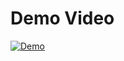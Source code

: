 # Demo Video

[![Demo](http://img.youtube.com/vi/qjykrjAS5bQ/0.jpg)](http://www.youtube.com/watch?v=qjykrjAS5bQ)

